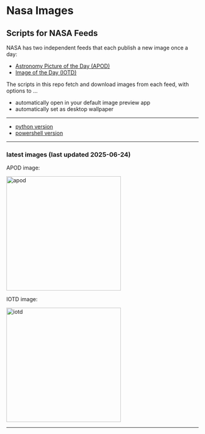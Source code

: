# Nasa Images

## Scripts for NASA Feeds

NASA has two independent feeds that each publish a new image once a day:

- [Astronomy Picture of the Day (APOD)](https://apod.nasa.gov/apod/)
- [Image of the Day (IOTD)](https://www.nasa.gov/image-of-the-day/)

The scripts in this repo fetch and download images from each feed, with options to ...

- automatically open in your default image preview app
- automatically set as desktop wallpaper

---

- [python version](./python/README.md)
- [powershell version](./powershell/README.md)

---

### latest images (last updated 2025-06-24)

APOD image:

<a href="https://apod.nasa.gov/apod/image/2506/M61_HubbleEsoGendler_2753.jpg"><img alt="apod" src="https://apod.nasa.gov/apod/image/2506/M61_HubbleEsoGendler_2753.jpg" height="300" /></a>

IOTD image:

<a href="https://www.nasa.gov/wp-content/uploads/2025/06/1-themis-views-mars-arsia-mons-volcano-crop1-c27fa8.webp"><img alt="iotd" src="https://www.nasa.gov/wp-content/uploads/2025/06/1-themis-views-mars-arsia-mons-volcano-crop1-c27fa8.webp" height="300" /></a>

---
